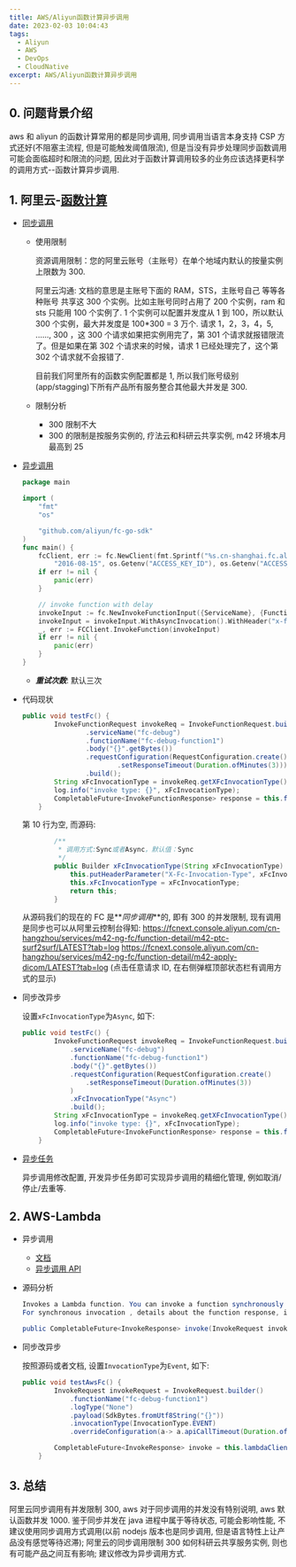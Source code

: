 ```yaml
---
title: AWS/Aliyun函数计算异步调用
date: 2023-02-03 10:04:43
tags:
  - Aliyun
  - AWS
  - DevOps
  - CloudNative
excerpt: AWS/Aliyun函数计算异步调用
---
```


## 0. 问题背景介绍

aws 和 aliyun 的函数计算常用的都是同步调用, 同步调用当语言本身支持 CSP 方式还好(不阻塞主流程, 但是可能触发阈值限流), 但是当没有异步处理同步函数调用可能会面临超时和限流的问题, 因此对于函数计算调用较多的业务应该选择更科学的调用方式--函数计算异步调用.

## 1. 阿里云-[函数计算](https://help.aliyun.com/product/50980.html)

- [同步调用](https://help.aliyun.com/document_detail/52878.html)

  - 使用限制

    资源调用限制：您的阿里云账号（主账号）在单个地域内默认的按量实例上限数为 300.

    阿里云沟通: 文档的意思是主账号下面的 RAM，STS，主账号自己 等等各种账号 共享这 300 个实例。比如主账号同时占用了 200 个实例，ram 和 sts 只能用 100 个实例了. 1 个实例可以配置并发度从 1 到 100，所以默认 300 个实例，最大并发度是 100\*300 = 3 万个. 请求 1，2，3，4，5, ......, 300 ，这 300 个请求如果把实例用完了，第 301 个请求就报错限流了。但是如果在第 302 个请求来的时候，请求 1 已经处理完了，这个第 302 个请求就不会报错了.

    目前我们阿里所有的函数实例配置都是 1, 所以我们账号级别(app/stagging)下所有产品所有服务整合其他最大并发是 300.

  - 限制分析

    - 300 限制不大
    - 300 的限制是按服务实例的, 疗法云和科研云共享实例, m42 环境本月最高到 25

- [异步调用](https://help.aliyun.com/document_detail/181866.html)

  ```go
  package main

  import (
      "fmt"
      "os"

      "github.com/aliyun/fc-go-sdk"
  )
  func main() {
      fcClient, err := fc.NewClient(fmt.Sprintf("%s.cn-shanghai.fc.aliyuncs.com", os.Getenv("ACCOUNT_ID")),
          "2016-08-15", os.Getenv("ACCESS_KEY_ID"), os.Getenv("ACCESS_KEY_ID_SECRET"))
      if err != nil {
          panic(err)
      }

      // invoke function with delay
      invokeInput := fc.NewInvokeFunctionInput({ServiceName}, {FunctionName}).WithPayload({payload})
      invokeInput = invokeInput.WithAsyncInvocation().WithHeader("x-fc-async-delay", "200")
      _, err := FCClient.InvokeFunction(invokeInput)
      if err != nil {
          panic(err)
      }
  }
  ```

  - **_重试次数_**: 默认三次

- 代码现状

  ```java
  public void testFc() {
          InvokeFunctionRequest invokeReq = InvokeFunctionRequest.builder()
                  .serviceName("fc-debug")
                  .functionName("fc-debug-function1")
                  .body("{}".getBytes())
                  .requestConfiguration(RequestConfiguration.create()
                          .setResponseTimeout(Duration.ofMinutes(3)))
                  .build();
          String xFcInvocationType = invokeReq.getXFcInvocationType();
          log.info("invoke type: {}", xFcInvocationType);
          CompletableFuture<InvokeFunctionResponse> response = this.fcClient.invokeFunction(invokeReq);
      }
  ```

  第 10 行为空, 而源码:

  ```java
          /**
           * 调用方式:Sync或者Async，默认值：Sync
           */
          public Builder xFcInvocationType(String xFcInvocationType) {
              this.putHeaderParameter("X-Fc-Invocation-Type", xFcInvocationType);
              this.xFcInvocationType = xFcInvocationType;
              return this;
          }
  ```

  从源码我们的现在的 FC 是**_同步调用_**的, 即有 300 的并发限制, 现有调用是同步也可以从阿里云控制台得知:
  https://fcnext.console.aliyun.com/cn-hangzhou/services/m42-ng-fc/function-detail/m42-ptc-surf2surf/LATEST?tab=log
  https://fcnext.console.aliyun.com/cn-hangzhou/services/m42-ng-fc/function-detail/m42-apply-dicom/LATEST?tab=log
  (点击任意请求 ID, 在右侧弹框顶部状态栏有调用方式的显示)

- 同步改异步

  设置`xFcInvocationType`为`Async`, 如下:

  ```java
  public void testFc() {
          InvokeFunctionRequest invokeReq = InvokeFunctionRequest.builder()
              .serviceName("fc-debug")
              .functionName("fc-debug-function1")
              .body("{}".getBytes())
              .requestConfiguration(RequestConfiguration.create()
                  .setResponseTimeout(Duration.ofMinutes(3))
              )
              .xFcInvocationType("Async")
              .build();
          String xFcInvocationType = invokeReq.getXFcInvocationType();
          log.info("invoke type: {}", xFcInvocationType);
          CompletableFuture<InvokeFunctionResponse> response = this.fcClient.invokeFunction(invokeReq);
      }
  ```

- [异步任务](https://help.aliyun.com/document_detail/372531.html)

  异步调用修改配置, 开发异步任务即可实现异步调用的精细化管理, 例如取消/停止/去重等.

## 2. AWS-Lambda

- 异步调用

  - [文档](https://docs.aws.amazon.com/lambda/latest/dg/invocation-async.html)
  - [异步调用 API](https://docs.aws.amazon.com/lambda/latest/dg/API_Invoke.html)

- 源码分析

  ```java
  Invokes a Lambda function. You can invoke a function synchronously (and wait for the response), or asynchronously. To invoke a function asynchronously, set InvocationType to Event.
  For synchronous invocation , details about the function response, including errors, are included in the response body and headers. For either invocation type, you can find more information in the execution log  and trace .

  public CompletableFuture<InvokeResponse> invoke(InvokeRequest invokeRequest) {
  ```

- 同步改异步

  按照源码或者文档, 设置`InvocationType`为`Event`, 如下:

  ```java
  public void testAwsFc() {
          InvokeRequest invokeRequest = InvokeRequest.builder()
              .functionName("fc-debug-function1")
              .logType("None")
              .payload(SdkBytes.fromUtf8String("{}"))
              .invocationType(InvocationType.EVENT)
              .overrideConfiguration(a-> a.apiCallTimeout(Duration.ofMinutes(3)).build()).build();

          CompletableFuture<InvokeResponse> invoke = this.lambdaClient.invoke(invokeRequest);
      }
  ```

## 3. 总结

阿里云同步调用有并发限制 300, aws 对于同步调用的并发没有特别说明, aws 默认函数并发 1000. 鉴于同步并发在 java 进程中属于等待状态, 可能会影响性能, 不建议使用同步调用方式调用(以前 nodejs 版本也是同步调用, 但是语言特性上让产品没有感觉等待迟滞); 阿里云的同步调用限制 300 如何科研云共享服务实例, 则也有可能产品之间互有影响; 建议修改为异步调用方式.
